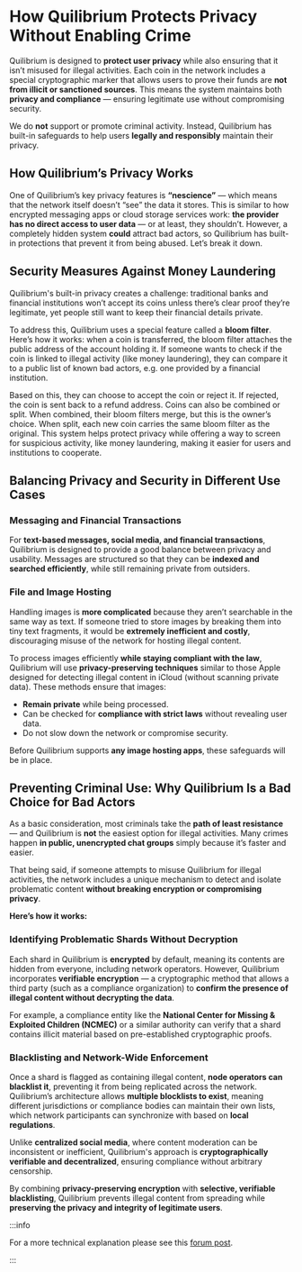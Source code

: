 # How Quilibrium Protects Privacy Without Enabling Crime

Quilibrium is designed to **protect user privacy** while also ensuring that it isn’t misused for illegal activities. Each coin in the network includes a special cryptographic marker that allows users to prove their funds are **not from illicit or sanctioned sources**. This means the system maintains both **privacy and compliance** — ensuring legitimate use without compromising security.

We do **not** support or promote criminal activity. Instead, Quilibrium has built-in safeguards to help users **legally and responsibly** maintain their privacy.

## **How Quilibrium’s Privacy Works**

One of Quilibrium’s key privacy features is **“nescience”** — which means that the network itself doesn’t “see” the data it stores. This is similar to how encrypted messaging apps or cloud storage services work: **the provider has no direct access to user data** — or at least, they shouldn’t.
However, a completely hidden system **could** attract bad actors, so Quilibrium has built-in protections that prevent it from being abused. Let’s break it down.

## Security Measures Against Money Laundering

Quilibrium's built-in privacy creates a challenge: traditional banks and financial institutions won’t accept its coins unless there’s clear proof they’re legitimate, yet people still want to keep their financial details private.

To address this, Quilibrium uses a special feature called a **bloom filter**. \
Here’s how it works: when a coin is transferred, the bloom filter attaches the public address of the account holding it. If someone wants to check if the coin is linked to illegal activity (like money laundering), they can compare it to a public list of known bad actors, e.g. one provided by a financial institution.

Based on this, they can choose to accept the coin or reject it. If rejected, the coin is sent back to a refund address. Coins can also be combined or split. When combined, their bloom filters merge, but this is the owner’s choice. When split, each new coin carries the same bloom filter as the original. This system helps protect privacy while offering a way to screen for suspicious activity, like money laundering, making it easier for users and institutions to cooperate.


## Balancing Privacy and Security in Different Use Cases

### Messaging and Financial Transactions

For **text-based messages, social media, and financial transactions**, Quilibrium is designed to provide a good balance between privacy and usability. Messages are structured so that they can be **indexed and searched efficiently**, while still remaining private from outsiders.

### File and Image Hosting

Handling images is **more complicated** because they aren’t searchable in the same way as text. If someone tried to store images by breaking them into tiny text fragments, it would be **extremely inefficient and costly**, discouraging misuse of the network for hosting illegal content.

To process images efficiently **while staying compliant with the law**, Quilibrium will use **privacy-preserving techniques** similar to those Apple designed for detecting illegal content in iCloud (without scanning private data). These methods ensure that images:

* **Remain private** while being processed.
* Can be checked for **compliance with strict laws** without revealing user data.
* Do not slow down the network or compromise security.

Before Quilibrium supports **any image hosting apps**, these safeguards will be in place.

## Preventing Criminal Use: Why Quilibrium Is a Bad Choice for Bad Actors


As a basic consideration, most criminals take the **path of least resistance** — and Quilibrium is **not** the easiest option for illegal activities. Many crimes happen **in public, unencrypted chat groups** simply because it’s faster and easier.

That being said, if someone attempts to misuse Quilibrium for illegal activities, the network includes a unique mechanism to detect and isolate problematic content **without breaking encryption or compromising privacy**.

**Here’s how it works:**

### Identifying Problematic Shards Without Decryption

Each shard in Quilibrium is **encrypted** by default, meaning its contents are hidden from everyone, including network operators.
However, Quilibrium incorporates **verifiable encryption** — a cryptographic method that allows a third party (such as a compliance organization) to **confirm the presence of illegal content without decrypting the data**.

For example, a compliance entity like the **National Center for Missing & Exploited Children (NCMEC)** or a similar authority can verify that a shard contains illicit material based on pre-established cryptographic proofs.

### Blacklisting and Network-Wide Enforcement

Once a shard is flagged as containing illegal content, **node operators can blacklist it**, preventing it from being replicated across the network.
Quilibrium’s architecture allows **multiple blocklists to exist**, meaning different jurisdictions or compliance bodies can maintain their own lists, which network participants can synchronize with based on **local regulations**.

Unlike **centralized social media**, where content moderation can be inconsistent or inefficient, Quilibrium's approach is **cryptographically verifiable and decentralized**, ensuring compliance without arbitrary censorship.


By combining **privacy-preserving encryption** with **selective, verifiable blacklisting**, Quilibrium prevents illegal content from spreading while **preserving the privacy and integrity of legitimate users**.

:::info

For a more technical explanation please see this [forum post](https://quilibrium.discourse.group/t/how-does-q-preserves-privacy-without-opening-the-doors-to-criminal-activities/112/3?u=lamat).

:::
